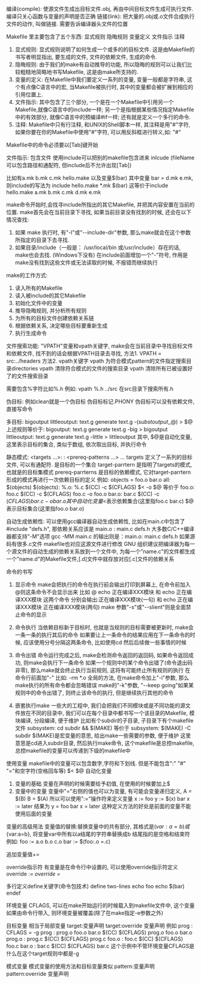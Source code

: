 编译(compile): 使源文件生成出目标文件.obj, 再由中间目标文件生成可执行文件. 编译只关心函数与变量的声明是否正确
链接(link): 把大量的.obj或.o文件合成执行文件的动作, 叫做链接. 需要告诉编译器头文件的位置

Makefile 里主要包含了五个东西: 显式规则 隐晦规则 变量定义 文件指示 注释

1. 显式规则: 显式规则说明了如何生成一个或多的的目标文件. 这是由Makefile的书写者明显指出, 要生成的文件, 文件的依赖文件, 生成的命令.
2. 隐晦规则: 由于我们的make有自动推导的功能, 所以隐晦的规则可以让我们比较粗糙地简略地书写Makefile, 这是由make所支持的.
3. 变量的定义: 在Makefile中我们要定义一系列的变量, 变量一般都是字符串, 这个有点像C语言中的宏, 当Makefile被执行时, 其中的变量都会被扩展到相应的引用位置上.
4. 文件指示: 其中包含了三个部分, 一个是在一个Makefile中引用另一个Makefile,就像C语言中的include一样; 另一个是指根据某些情况指定Makefile中的有效部分, 就像C语言中的预编译#if一样; 还有就是定义一个多行的命令.
5. 注释: Makefile中只有行注释, 和UNIX的Shell脚本一样, 其注释是用"#"字符, 如果你要在你的Makefile中使用"#"字符, 可以用反斜框进行转义,如: "\#"

Makefile中的命令必须要以[Tab]键开始

文件指示:
包含文件 使用include可以把别的makefile包含进来
inlcude <fileName> 	(fileName可以包含路径和通配符, 但include后不允许出现[Tab])

比如有a.mk b.mk c.mk hello.make 以及变量$(bar)  其中变量 bar = d.mk e.mk, 则include的写法为
include hello.make *.mk $(bar) 这等价于include hello.make a.mk b.mk c.mk d.mk e.mk

make命令开始时,会找寻include所指出的其它Makefile, 并把其内容安置在当前的位置. make首先会在当前目录下寻找, 如果当前目录没有找到的时候, 还会在以下情况查找:
1. 如果 make 执行时, 有"-I"或"--include-dir"参数, 那么make就会在这个参数所指定的目录下去寻找.
2. 如果目录<prefix>/include（一般是： /usr/local/bin 或/usr/include）存在的话, make也会去找. (Windows下没有)
在include前面增加一个"-"符号, 作用是make没有找到这些文件或无法读取的时候, 不报错而继续执行

make的工作方式:
1. 读入所有的Makefile
2. 读入被include的其它Makefile
3. 初始化文件中的变量
4. 推导隐晦规则, 并分析所有规则
5. 为所有的目标文件创建依赖关系链
6. 根据依赖关系, 决定哪些目标要重新生成
7. 执行生成命令

文件搜索功能:
"VPATH"变量和vpath关键字, make会在当前目录中寻找目标文件和依赖文件, 找不到的话会根据VPATH目录去寻找, 
方法1. VPATH = src:../headers
方法2. vpath关键字 
vpath <pattern> <directories>	为符合模式pattern的文件指定搜索目录directories
vpath <pattern>清除符合模式<pattern>的文件的搜索目录
vpath 清除所有已被设置好了的文件搜索目录

<pattern>需要包含%字符比如%.h 
例如: vpath %.h ../src 在src目录下搜索所有.h

伪目标:
例如clean就是一个伪目标
伪目标标记.PHONY 伪目标可以没有依赖文件, 直接写命令

多目标:
bigoutput littleoutput: text.g 
	generate text.g -$(subst output,,$@) > $@ 
上述规则等价于: 
bigoutput: text.g 
	generate text.g -big > bigoutput 
littleoutput: text.g 
	generate text.g -little > littleoutput
其中, $@是自动化变量, 这里表示目标的集合, 类似于数组, 依次取出目标, 并执行命令

静态模式:
<targets ...>: <target-pattern>: <prereq-patterns ...> 
<commands> 
... 
targets 定义了一系列的目标文件, 可以有通配符. 是目标的一个集合
target-parrtern 是指明了targets的模式, 也就是的目标集模式
prereq-parrterns 是目标的依赖模式, 它对target-parrtern形成的模式再进行一次依赖目标的定义
例如:
objects = foo.o bar.o 
all: $(objects) 
$(objects): %.o: %.c 
	$(CC) -c $(CFLAGS) $< -o $@
等价于
foo.o: foo.c 
	$(CC) -c $(CFLAGS) foo.c -o foo.o 
bar.o: bar.c 
	$(CC) -c $(CFLAGS) bar.c -o bar.o
其中自动化变量$<表示依赖集合(这里指foo.c bar.c) $@表示目标集合(这里指foo.o bar.o)

自动生成依赖性:
可以使用gcc编译器自动生成依赖性, 比如在main.c中包含了#include "defs.h", 那依赖关系应该是 main.o : main.c defs.h
大多数C/C++编译器都支持"-M"选项 gcc -MM main.c 的输出则是：main.o: main.c defs.h
如果源码有很多.c文件 makefile也对应这源文件进行修改
GNU 组织建议把编译器为每一个源文件的自动生成的依赖关系放到一个文件中, 
为每一个"name.c"的文件都生成一个"name.d"的Makefile文件,[.d]文件中就存放对应[.c]文件的依赖关系



命令的书写
1. 显示命令
make会把执行的命令在执行前会输出打印到屏幕上, 在命令前加入@则这条命令不会显示出来
比如 @ echo 正在编译XXX模块	和 echo 正在编译XXX模块 这两个命令 分别会输出:正在编译XXX模块(一句) 和 echo 正在编译XXX模块 正在编译XXX模块(两句)
make 参数"-s"或"--slient"则是全面禁止命令的显示

2. 命令执行
当依赖目标新于目标时, 也就是当规则的目标需要被更新时, make会一条一条的执行其后的命令
如果要让上一条命令的结果应用在下一条命令的时候, 应该使用分号分隔这两条命令, 比如使用cd 然后后续做一些事情的时候

3. 命令出错
命令运行完成之后, make会检测命令返回的返回码, 如果命令返回成功, 则make会执行下一条命令
如果一个规则中的某个命令出错了(命令退出码非零), 那么make就会终止执行当前规则, 这将有可能终止所有规则的执行
在命令行前面加"-" 比如:	-rm *.o
全局的方法, 在make命令加上"-i"参数, 那么make执行的所有命令都会忽略错误
make的"-k"参数, "--keep going"如果某规则中的命令出错了, 则终止该命令的执行, 但是继续执行其他的命令

4. 嵌套执行make
一些大的工程中, 我们会把我们不同模块或是不同功能的源文件放在不同的目录中, 我们可以在每个目录中都书写一个该目录的Makefile, 模块编译, 分段编译, 便于维护
比如有个subdir的子目录, 子目录下有个makefile文件
subsystem: 
	cd subdir && $(MAKE)
等价于
subsystem: 
	$(MAKE) -C subdir
$(MAKE)是宏变量的意思, 给出make一些需要的参数, 便于维护
这里意思是cd进入subdir目录, 然后执行make命令, 这个makefile是总控makefile, 总控makefile的变量可以传递到下级的makefile中



使用变量
makefile中的变量可以包含数字,字符和下划线. 但是不能包含":" "#" "="和空字符(空格回车等) $< $@ 自动化变量
1. 变量的基础
变量在声明的时候需要给予初值, 在使用的时候要加上$
2. 变量中的变量
变量中"="右侧的值也可以为变量, 有可能会变量递归定义, 
A = $(B)
B = $(A)
所以可以使用":="操作符来定义变量 
x := foo
y := $(x) bar
x := later
结果为
y = foo bar
x = later
这种定义方法的好处是前面的变量不能使用后面的变量

变量的高级用法
变量值的替换:替换变量中的共有部分, 其格式是$(var:a=b)或${var:a=b}, 将变量var中所有以a结尾的字符串替换成b 结尾指的是空格和结束符
例如:
foo := a.o b.o c.o
bar := $(foo:.o =.c)

追加变量值+=

override指示符
有变量是在命令行中设置的, 可以使用override指示符定义
override <var> := <value>
override <var> = <value>

多行定义define关键字(命令包技术)
define two-lines 
echo foo 
echo $(bar) 
endef

环境变量
CFLAGS, 可以在make开始运行的时候载入到makefile文件中, 这个变量如果由命令行带入, 则环境变量被覆盖(除了在make指定-e参数之外)

目标变量
相当于局部变量
target:变量声明
target:override 变量声明
例如
prog : CFLAGS = -g 
prog : prog.o foo.o bar.o 
	$(CC) $(CFLAGS) prog.o foo.o bar.o 
prog.o : prog.c 
	$(CC) $(CFLAGS) prog.c 
foo.o : foo.c 
	$(CC) $(CFLAGS) foo.c 
bar.o : bar.c 
	$(CC) $(CFLAGS) bar.c
这个示例中不管环境变量CFLAGS是什么在这个target规则中都是-g

模式变量
模式变量的使用方法和目标变量类似
pattern:变量声明
pattern:override 变量声明
























